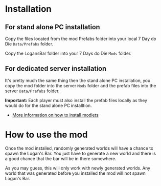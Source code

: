 Installation
============

For stand alone PC installation
-------------------------------

Copy the files located from the mod Prefabs folder into your local 7 Day do Die `Data/Prefabs` folder.

Copy the LogansBar folder into your 7 Days do Die `Mods` folder.


For dedicated server installation
---------------------------------

It's pretty much the same thing then the stand alone PC installation, you copy the mod folder into the server `Mods` folder and the prefab files into the server `Data/Prefabs` folder.

**Important:** Each player must also install the prefab files locally as they would do for the stand alone PC installtion.

* [More information on how to install modlets](https://7daystodie.gamepedia.com/How_to_Install_Modlets)

How to use the mod
==================

Once the mod installed, randomly generated worlds will have a chance to spawn the Logan's Bar. You just have to generate a new world and there is a good chance that the bar will be in there somewhere.

As you may guess, this will only work with newly generated worlds. Any world that was generated before you installed the mod will not spawn Logan's Bar.

